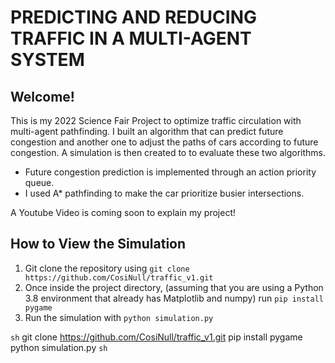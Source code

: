 # PREDICTING AND REDUCING TRAFFIC IN A MULTI-AGENT SYSTEM

## Welcome!
This is my 2022 Science Fair Project to optimize traffic circulation with multi-agent pathfinding.
I built an algorithm that can predict future congestion and another one to adjust the paths of cars according to future congestion.
A simulation is then created to to evaluate these two algorithms.

- Future congestion prediction is implemented through an action priority queue.
- I used A* pathfinding to make the car prioritize busier intersections.

A Youtube Video is coming soon to explain my project!

## How to View the Simulation
1. Git clone the repository using `git clone https://github.com/CosiNull/traffic_v1.git`
2. Once inside the project directory, (assuming that you are using a Python 3.8 environment that already has Matplotlib and numpy) run `pip install pygame`
3. Run the simulation with `python simulation.py`

```sh```
git clone https://github.com/CosiNull/traffic_v1.git
pip install pygame
python simulation.py
```sh```